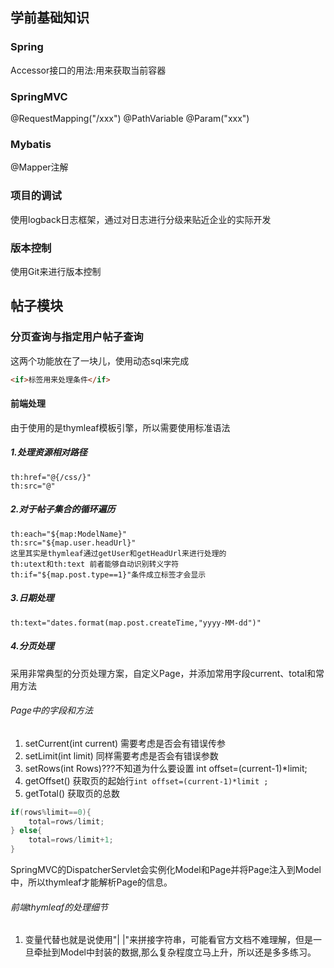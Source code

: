 ## 学前基础知识
### Spring
Accessor接口的用法:用来获取当前容器
### SpringMVC
@RequestMapping("/xxx")
@PathVariable
@Param("xxx")
### Mybatis
@Mapper注解
### 项目的调试
使用logback日志框架，通过对日志进行分级来贴近企业的实际开发
### 版本控制
使用Git来进行版本控制
## 帖子模块
### 分页查询与指定用户帖子查询
这两个功能放在了一块儿，使用动态sql来完成
```html
<if>标签用来处理条件</if>
```
#### 前端处理
由于使用的是thymleaf模板引擎，所以需要使用标准语法
##### 1.处理资源相对路径
```thymleaf
th:href="@{/css/}"
th:src="@"
```
##### 2.对于帖子集合的循环遍历 
```thymleaf
th:each="${map:ModelName}"
th:src="${map.user.headUrl}"
这里其实是thymleaf通过getUser和getHeadUrl来进行处理的
th:utext和th:text 前者能够自动识别转义字符
th:if="${map.post.type==1}"条件成立标签才会显示
```
##### 3.日期处理
```thymleaf
th:text="dates.format(map.post.createTime,"yyyy-MM-dd")"
```
##### 4.分页处理
采用非常典型的分页处理方案，自定义Page，并添加常用字段current、total和常用方法
###### Page中的字段和方法
1. setCurrent(int current) 需要考虑是否会有错误传参
2. setLimit(int limit) 同样需要考虑是否会有错误参数
3. setRows(int Rows)???不知道为什么要设置
int offset=(current-1)*limit;
4. getOffset() 获取页的起始行```int offset=(current-1)*limit ;```
5. getTotal() 获取页的总数 
```java
if(rows%limit==0){
    total=rows/limit;
} else{
    total=rows/limit+1;
}
```
SpringMVC的DispatcherServlet会实例化Model和Page并将Page注入到Model中，所以thymleaf才能解析Page的信息。
###### 前端thymleaf的处理细节
1. 变量代替也就是说使用"| |"来拼接字符串，可能看官方文档不难理解，但是一旦牵扯到Model中封装的数据,那么复杂程度立马上升，所以还是多多练习。

